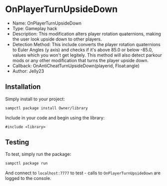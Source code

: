# OnPlayerTurnUpsideDown

* Name:
  OnPlayerTurnUpsideDown
* Type:
  Gameplay hack
* Description:
  This modification alters player rotation quaternions, making the user look upside down to other players.
* Detection Method:
  This include converts the player rotation quaternions to Euler Angles (y axis) and checks if it's above 85.0 or below -85.0, values which you won't get legitely. This method will also detect parkour mods or any other modification that turns the player upside down.
* Callback:
  OnAntiCheatTurnUpsideDown(playerid, Float:angle)
* Author:
  Jelly23

## Installation

Simply install to your project:

```bash
sampctl package install Owner/library
```

Include in your code and begin using the library:

```pawn
#include <library>
```

## Testing

To test, simply run the package:

```bash
sampctl package run
```

And connect to `localhost:7777` to test - calls to `OnPlayerTurnUpsideDown` are logged to the console.
